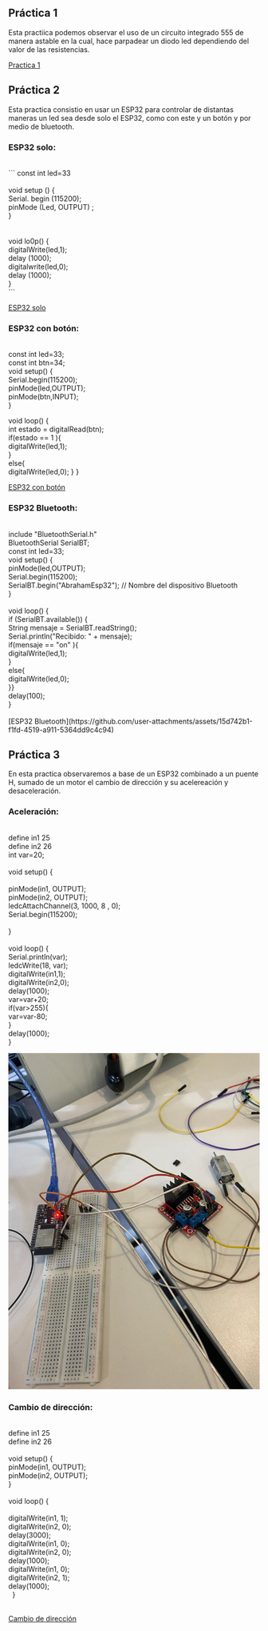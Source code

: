 ## Práctica 1

Esta practiica podemos observar el uso de un circuito integrado 555 de manera astable en la cual, hace parpadear un diodo led dependiendo del valor de las resistencias.


[Practica 1][doc-ref]

[doc-ref]: https://github.com/user-attachments/assets/a55c972d-851a-4645-9918-f97dc848011a "Practica 1"


## Práctica 2

Esta practica consistio en usar un ESP32 para controlar de distantas maneras un led sea desde solo el ESP32, como con este y un botón y por medio de bluetooth.


### ESP32 solo:<br>
<br>
``` 
 const int led=33<br>
<br>
  void setup () {<br>
  Serial. begin (115200);<br>
  pinMode (Led, OUTPUT) ;<br>
 }<br>
<br>
<br>
 void lo0p() {<br>
 digitalWrite(led,1);<br>
 delay (1000);<br>
 digitalwrite(led,0);<br>
 delay (1000);<br>
 }<br>
``` 

[ESP32 solo](https://github.com/user-attachments/assets/6e66b9b6-49fc-4279-bbd0-478fd867dd4a)

### ESP32 con botón:<br>
<br>
const int led=33;<br>
const int btn=34;<br>
void setup() {<br>
  Serial.begin(115200);<br>
  pinMode(led,OUTPUT);<br>
  pinMode(btn,INPUT);<br>
}<br>

void loop() {<br>
  int estado = digitalRead(btn);<br>
  if(estado == 1 ){<br>
    digitalWrite(led,1);<br>
  }<br>
  else{<br>
    digitalWrite(led,0);
  }
}<br>

[ESP32 con botón](https://github.com/user-attachments/assets/2fb48297-2228-4e13-8b8e-80b5b23b4017)

### ESP32 Bluetooth:<br>
<br>
include "BluetoothSerial.h"<br>
BluetoothSerial SerialBT;<br>
const int led=33;<br>
void setup() {<br>
  pinMode(led,OUTPUT);<br>
    Serial.begin(115200);<br>
    SerialBT.begin("AbrahamEsp32"); // Nombre del dispositivo Bluetooth<br>
}<br>
<br>
void loop() {<br>
    if (SerialBT.available()) {<br>
        String mensaje = SerialBT.readString();<br>
        Serial.println("Recibido: " + mensaje);<br>
        if(mensaje == "on" ){<br>
    digitalWrite(led,1);<br>
  }<br>
  else{<br>
    digitalWrite(led,0);<br>
    }}<br>
    delay(100);<br>
}<br>
<br>
[ESP32 Bluetooth](https://github.com/user-attachments/assets/15d742b1-f1fd-4519-a911-5364dd9c4c94)

## Práctica 3

En esta practica observaremos a base de un ESP32 combinado a un puente H, sumado de un motor el cambio de dirección y su acelereación y desaceleración.

### Aceleración:<br>
<br>
define in1 25<br>
define in2 26<br>
int var=20;<br>
 <br>
void setup() {<br>
 <br>
  pinMode(in1, OUTPUT);<br>
  pinMode(in2, OUTPUT);<br>
  ledcAttachChannel(3, 1000, 8 , 0);<br>
  Serial.begin(115200);<br>
 <br>
}<br>
 <br>
void loop() {<br>
  Serial.println(var);<br>
  ledcWrite(18, var);<br>
  digitalWrite(in1,1);<br>
  digitalWrite(in2,0);<br>
  delay(1000);<br>
  var=var+20;<br>
  if(var>255){<br>
     var=var-80;<br>
  }  <br>
  delay(1000);<br>
}<br>

![Diagrama del sistema](recursos/imgs/FotoESP32motoraceleracion.jpg) 


### Cambio de dirección:<br>
<br>
define in1 25<br>
define in2 26<br>
<br>
void setup() {<br>
  pinMode(in1, OUTPUT);<br>
  pinMode(in2, OUTPUT);<br>
}<br>
<br>
void loop() {<br>
<br>
    digitalWrite(in1, 1); <br>
    digitalWrite(in2, 0); <br>
    delay(3000);<br>
    digitalWrite(in1, 0); <br>
    digitalWrite(in2, 0); <br>
    delay(1000);<br>
    digitalWrite(in1, 0); <br>
    digitalWrite(in2, 1); <br>
    delay(1000); <br>
  }<br>
  <br>
  
[Cambio de dirección](https://github.com/user-attachments/assets/4e1e3c5b-193a-47d9-be2c-e228a90f1efe)
